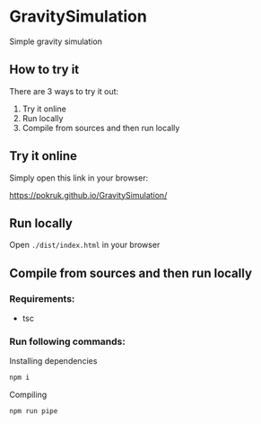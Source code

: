 # GravitySimulation
Simple gravity simulation

## How to try it

There are 3 ways to try it out:

1. Try it online
2. Run locally
3. Compile from sources and then run locally

## Try it online
Simply open this link in your browser:

https://pokruk.github.io/GravitySimulation/

## Run locally
Open `./dist/index.html` in your browser

## Compile from sources and then run locally
### Requirements:
* tsc

### Run following commands:

Installing dependencies
```bash
npm i
```
Compiling
```bash
npm run pipe
```
